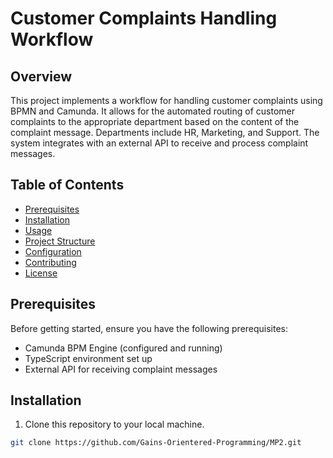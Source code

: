 # Customer Complaints Handling Workflow

## Overview

This project implements a workflow for handling customer complaints using BPMN and Camunda. It allows for the automated routing of customer complaints to the appropriate department based on the content of the complaint message. Departments include HR, Marketing, and Support. The system integrates with an external API to receive and process complaint messages.

## Table of Contents

- [Prerequisites](#prerequisites)
- [Installation](#installation)
- [Usage](#usage)
- [Project Structure](#project-structure)
- [Configuration](#configuration)
- [Contributing](#contributing)
- [License](#license)

## Prerequisites

Before getting started, ensure you have the following prerequisites:

- Camunda BPM Engine (configured and running)
- TypeScript environment set up
- External API for receiving complaint messages

## Installation

1. Clone this repository to your local machine.

```bash
git clone https://github.com/Gains-Orientered-Programming/MP2.git
```
